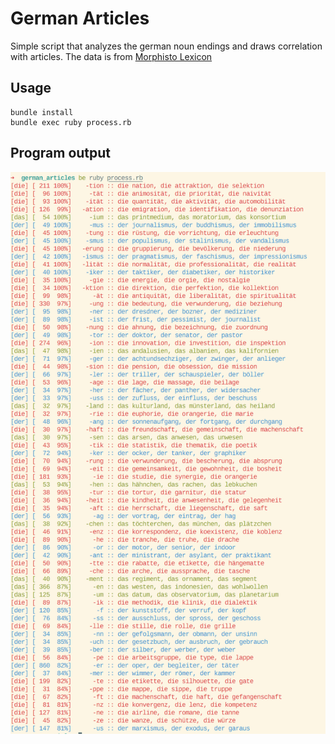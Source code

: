 # German Articles

Simple script that analyzes the german noun endings and draws correlation with articles.
The data is from [Morphisto Lexicon](https://www1.ids-mannheim.de/lexik/TextGrid/morphisto.html)

## Usage

    bundle install
    bundle exec ruby process.rb

## Program output

![Program Output](output.png "Program Output")
